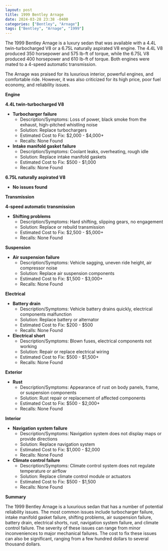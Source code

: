 ```yaml
---
layout: post
title: 1999 Bentley Arnage
date: 2024-03-28 23:38 -0400
categories: ["Bentley", "Arnage"]
tags: ["Bentley", "Arnage", "1999"]
---
```

The 1999 Bentley Arnage is a luxury sedan that was available with a 4.4L twin-turbocharged V8 or a 6.75L naturally aspirated V8 engine. The 4.4L V8 produced 350 horsepower and 575 lb-ft of torque, while the 6.75L V8 produced 400 horsepower and 610 lb-ft of torque. Both engines were mated to a 4-speed automatic transmission.

The Arnage was praised for its luxurious interior, powerful engines, and comfortable ride. However, it was also criticized for its high price, poor fuel economy, and reliability issues.

**Engine**

**4.4L twin-turbocharged V8**

* **Turbocharger failure**
    * Description/Symptoms: Loss of power, black smoke from the exhaust, high-pitched whistling noise
    * Solution: Replace turbochargers
    * Estimated Cost to Fix: $2,000 - $4,000+
    * Recalls: None Found
* **Intake manifold gasket failure**
    * Description/Symptoms: Coolant leaks, overheating, rough idle
    * Solution: Replace intake manifold gaskets
    * Estimated Cost to Fix: $500 - $1,000
    * Recalls: None Found

**6.75L naturally aspirated V8**

* **No issues found**

**Transmission**

**4-speed automatic transmission**

* **Shifting problems**
    * Description/Symptoms: Hard shifting, slipping gears, no engagement
    * Solution: Replace or rebuild transmission
    * Estimated Cost to Fix: $2,500 - $5,000+
    * Recalls: None Found

**Suspension**

* **Air suspension failure**
    * Description/Symptoms: Vehicle sagging, uneven ride height, air compressor noise
    * Solution: Replace air suspension components
    * Estimated Cost to Fix: $1,500 - $3,000+
    * Recalls: None Found

**Electrical**

* **Battery drain**
    * Description/Symptoms: Vehicle battery drains quickly, electrical components malfunction
    * Solution: Replace battery or alternator
    * Estimated Cost to Fix: $200 - $500
    * Recalls: None Found
* **Electrical short**
    * Description/Symptoms: Blown fuses, electrical components not working
    * Solution: Repair or replace electrical wiring
    * Estimated Cost to Fix: $500 - $1,500+
    * Recalls: None Found

**Exterior**

* **Rust**
    * Description/Symptoms: Appearance of rust on body panels, frame, or suspension components
    * Solution: Rust repair or replacement of affected components
    * Estimated Cost to Fix: $500 - $2,000+
    * Recalls: None Found

**Interior**

* **Navigation system failure**
    * Description/Symptoms: Navigation system does not display maps or provide directions
    * Solution: Replace navigation system
    * Estimated Cost to Fix: $1,000 - $2,000
    * Recalls: None Found
* **Climate control failure**
    * Description/Symptoms: Climate control system does not regulate temperature or airflow
    * Solution: Replace climate control module or actuators
    * Estimated Cost to Fix: $500 - $1,500
    * Recalls: None Found

**Summary**

The 1999 Bentley Arnage is a luxurious sedan that has a number of potential reliability issues. The most common issues include turbocharger failure, intake manifold gasket failure, shifting problems, air suspension failure, battery drain, electrical shorts, rust, navigation system failure, and climate control failure. The severity of these issues can range from minor inconveniences to major mechanical failures. The cost to fix these issues can also be significant, ranging from a few hundred dollars to several thousand dollars.
